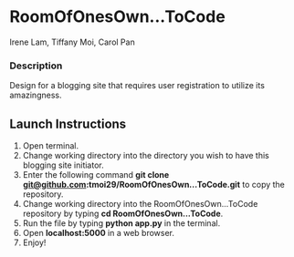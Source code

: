 # RoomOfOnesOwn...ToCode

Irene Lam, Tiffany Moi, Carol Pan

### Description
Design for a blogging site that requires user registration to utilize its amazingness.

## Launch Instructions
1. Open terminal.
2. Change working directory into the directory you wish to have this blogging site initiator.
3. Enter the following command **git clone git@github.com:tmoi29/RoomOfOnesOwn...ToCode.git** to copy the repository.
4. Change working directory into the RoomOfOnesOwn...ToCode repository by typing **cd RoomOfOnesOwn...ToCode**.
5. Run the file by typing **python app.py** in the terminal.
6. Open **localhost:5000** in a web browser. 
7. Enjoy!
